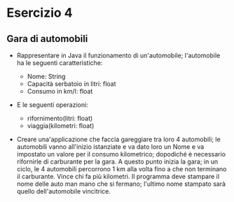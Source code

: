 # Esercizio 4

## Gara di automobili


- Rappresentare in Java il funzionamento di un'automobile; l'automobile ha le seguenti caratteristiche: 
  - Nome: String
  - Capacità serbatoio in litri: float
  - Consumo in km/l: float  
- E le seguenti operazioni:
  - rifornimento(litri: float)
  - viaggia(kilometri: float)

- Creare una'applicazione che faccia gareggiare tra loro 4 automobili; le automobili vanno all'inizio istanziate e va dato loro un Nome e va impostato un valore per il consumo kilometrico; dopodiché è necessario rifornirle di carburante per la gara.
A questo punto inizia la gara; in un ciclo, le 4 automobili percorrono 1 km alla volta fino a che non terminano il carburante. Vince chi fa più kilometri. Il programma deve stampare il nome delle auto man mano che si fermano; l'ultimo nome stampato sarà quello dell'automobile vincitrice.